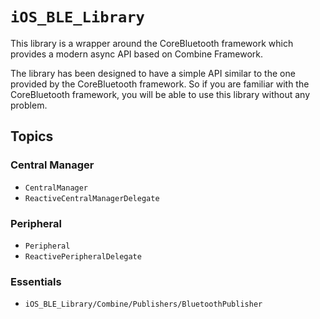 # ``iOS_BLE_Library``

This library is a wrapper around the CoreBluetooth framework which provides a modern async API based on Combine Framework. 

The library has been designed to have a simple API similar to the one provided by the CoreBluetooth framework.
So if you are familiar with the CoreBluetooth framework, you will be able to use this library without any problem.

## Topics

### Central Manager
- ``CentralManager``
- ``ReactiveCentralManagerDelegate``

### Peripheral
- ``Peripheral``
- ``ReactivePeripheralDelegate``

### Essentials
- ``iOS_BLE_Library/Combine/Publishers/BluetoothPublisher``
